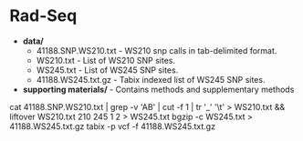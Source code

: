 Rad-Seq
=======

* __data/__
	* 41188.SNP.WS210.txt - WS210 snp calls in tab-delimited format.
	* WS210.txt - List of WS210 SNP sites.
	* WS245.txt - List of WS245 SNP sites.
	* 41188.WS245.txt.gz - Tabix indexed list of WS245 SNP sites.
* __supporting materials/__ - Contains methods and supplementary methods


cat 41188.SNP.WS210.txt | grep -v 'AB' | cut -f 1 | tr '_' '\t' > WS210.txt && liftover WS210.txt 210 245 1 2 > WS245.txt
bgzip -c WS245.txt > 41188.WS245.txt.gz
tabix -p vcf -f 41188.WS245.txt.gz